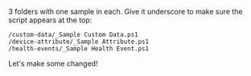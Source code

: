 3 folders with one sample in each. Give it underscore to make sure the script appears at the top:

```
/custom-data/_Sample Custom Data.ps1
/device-attribute/_Sample Attribute.ps1
/health-events/_Sample Health Event.ps1
```
Let's make some changed!
